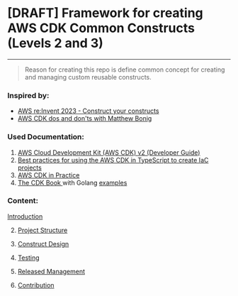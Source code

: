 # [DRAFT] Framework for creating AWS CDK Common Constructs (Levels 2 and 3)

---

> Reason for creating this repo is define common concept for creating and managing custom reusable constructs.

### Inspired by:

- [AWS re:Invent 2023 - Construct your constructs](https://www.youtube.com/watch?v=ugtsm3Z3VgU)
- [AWS CDK dos and don'ts with Matthew Bonig](https://www.youtube.com/watch?v=V7ENMLvlzu8&t=133s)

### Used Documentation:

1. [AWS Cloud Development Kit (AWS CDK) v2 (Developer Guide)](https://docs.aws.amazon.com/cdk/v2/guide/core_concepts.html)
2. [Best practices for using the AWS CDK in TypeScript to create IaC projects](https://docs.aws.amazon.com/pdfs/prescriptive-guidance/latest/best-practices-cdk-typescript-iac/best-practices-cdk-typescript-iac.pdf?did=pg_card-pdf&trk=pg_card-pdf)
3. [AWS CDK in Practice](https://www.amazon.co.uk/AWS-CDK-Practice-Streamline-applications/dp/180181239X)
4. [The CDK Book ](https://www.thecdkbook.com/) with Golang [examples](https://www.go-on-aws.com/infrastructure-as-go/cdk-go/thecdkbook/)

### Content:

[Introduction](./docs/framework/0-introduction.md)

2. [Project Structure](./docs/framework/01-project_structure.md)

3. [Construct Design](./docs/framework/02-construct-design.md)

4. [Testing](./docs/framework/03-testing.md)

5. [Released Management](./docs/framework/05-release-management.md)

6. [Contribution](./docs/framework/06-contribution.md)

